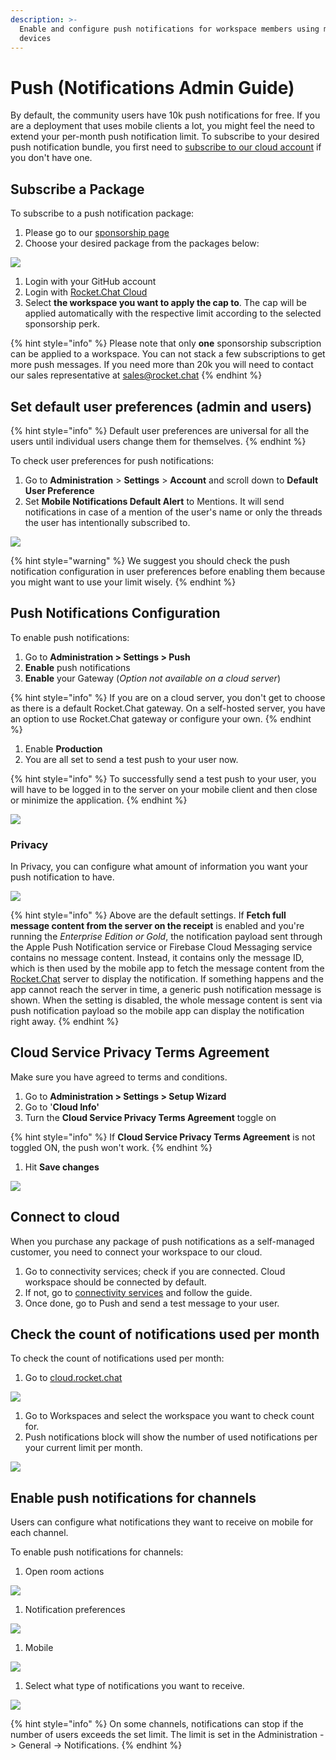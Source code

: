 ```yaml
---
description: >-
  Enable and configure push notifications for workspace members using mobile
  devices
---
```


# Push (Notifications Admin Guide)

By default, the community users have 10k push notifications for free. If you are a deployment that uses mobile clients a lot, you might feel the need to extend your per-month push notification limit. To subscribe to your desired push notification bundle, you first need to [subscribe to our cloud account](https://docs.rocket.chat/guides/administrator-guides/connectivity-services) if you don't have one.

## Subscribe a Package

To subscribe to a push notification package:

1. Please go to our [sponsorship page](https://sponsorship.rocket.chat)
2. Choose your desired package from the packages below:

![](<../../../.gitbook/assets/image (136).png>)

1. Login with your GitHub account
2. Login with [Rocket.Chat Cloud](https://cloud.rocket.chat)
3. Select **the workspace you want to apply the cap to**. The cap will be applied automatically with the respective limit according to the selected sponsorship perk.

{% hint style="info" %}
Please note that only **one** sponsorship subscription can be applied to a workspace. You can not stack a few subscriptions to get more push messages. If you need more than 20k you will need to contact our sales representative at [sales@rocket.chat](mailto:sales@rocket.chat)
{% endhint %}

## Set default user preferences (admin and users)

{% hint style="info" %}
Default user preferences are universal for all the users until individual users change them for themselves.
{% endhint %}

To check user preferences for push notifications:

1. Go to **Administration** > **Settings** > **Account** and scroll down to **Default User Preference**
2. Set **Mobile Notifications Default Alert** to Mentions. It will send notifications in case of a mention of the user's name or only the threads the user has intentionally subscribed to.

![](<../../../.gitbook/assets/image (139).png>)

{% hint style="warning" %}
We suggest you should check the push notification configuration in user preferences before enabling them because you might want to use your limit wisely.
{% endhint %}

## Push Notifications Configuration

To enable push notifications:

1. Go to **Administration > Settings > Push**
2. **Enable** push notifications
3. **Enable** your Gateway (_Option not available on a cloud server_)

{% hint style="info" %}
If you are on a cloud server, you don't get to choose as there is a default Rocket.Chat gateway. On a self-hosted server, you have an option to use Rocket.Chat gateway or configure your own.
{% endhint %}

1. Enable **Production**
2. You are all set to send a test push to your user now.

{% hint style="info" %}
To successfully send a test push to your user, you will have to be logged in to the server on your mobile client and then close or minimize the application.
{% endhint %}

![](<../../../.gitbook/assets/image (141).png>)

### Privacy

In Privacy, you can configure what amount of information you want your push notification to have.

![](<../../../.gitbook/assets/image (142).png>)

{% hint style="info" %}
Above are the default settings. If **Fetch full message content from the server on the receipt** is enabled and you're running the _Enterprise Edition or Gold_, the notification payload sent through the Apple Push Notification service or Firebase Cloud Messaging service contains no message content. Instead, it contains only the message ID, which is then used by the mobile app to fetch the message content from the [Rocket.Chat](http://rocket.chat) server to display the notification. If something happens and the app cannot reach the server in time, a generic push notification message is shown. When the setting is disabled, the whole message content is sent via push notification payload so the mobile app can display the notification right away.
{% endhint %}

## Cloud Service Privacy Terms Agreement

Make sure you have agreed to terms and conditions.

1. Go to **Administration > Settings > Setup Wizard**
2. Go to '**Cloud Info'**
3. Turn the **Cloud Service Privacy Terms Agreement** toggle on

{% hint style="info" %}
If **Cloud Service Privacy Terms Agreement** is not toggled ON, the push won't work.
{% endhint %}

1. Hit **Save changes**

![](<../../../.gitbook/assets/image (155).png>)

## Connect to cloud

When you purchase any package of push notifications as a self-managed customer, you need to connect your workspace to our cloud.

1. Go to connectivity services; check if you are connected. Cloud workspace should be connected by default.
2. If not, go to [connectivity services](https://docs.rocket.chat/guides/administrator-guides/connectivity-services) and follow the guide.
3. Once done, go to Push and send a test message to your user.

## Check the count of notifications used per month

To check the count of notifications used per month:

1. Go to [cloud.rocket.chat](http://cloud.rocket.chat)

![](<../../../.gitbook/assets/image (156).png>)

1. Go to Workspaces and select the workspace you want to check count for.
2. Push notifications block will show the number of used notifications per your current limit per month.

![](<../../../.gitbook/assets/image (157).png>)

## Enable push notifications for channels

Users can configure what notifications they want to receive on mobile for each channel.

To enable push notifications for channels:

1. Open room actions

![](<../../../.gitbook/assets/image (158).png>)

1. Notification preferences

![](<../../../.gitbook/assets/image (159).png>)

1. Mobile

![](<../../../.gitbook/assets/image (160).png>)

1. Select what type of notifications you want to receive.

![](<../../../.gitbook/assets/image (161).png>)

{% hint style="info" %}
On some channels, notifications can stop if the number of users exceeds the set limit. The limit is set in the Administration -> General -> Notifications.
{% endhint %}
